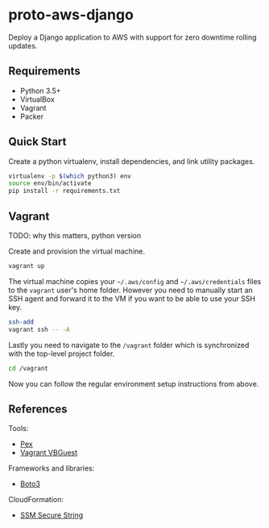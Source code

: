 # proto-aws-django

Deploy a Django application to AWS with support for zero downtime rolling
updates.

## Requirements

* Python 3.5+
* VirtualBox
* Vagrant
* Packer

## Quick Start

Create a python virtualenv, install dependencies, and link utility packages.

```bash
virtualenv -p $(which python3) env
source env/bin/activate
pip install -r requirements.txt
```

## Vagrant

TODO: why this matters, python version

Create and provision the virtual machine.

```bash
vagrant up
```

The virtual machine copies your `~/.aws/config` and `~/.aws/credentials` files
to the `vagrant` user's home folder. However you need to manually start an SSH
agent and forward it to the VM if you want to be able to use your SSH key.

```bash
ssh-add
vagrant ssh -- -A
```

Lastly you need to navigate to the `/vagrant` folder which is synchronized
with the top-level project folder.

```bash
cd /vagrant
```

Now you can follow the regular environment setup instructions from above.

## References

Tools:

* [Pex](https://pex.readthedocs.io/en/stable/index.html)
* [Vagrant VBGuest](https://github.com/dotless-de/vagrant-vbguest)

Frameworks and libraries:

* [Boto3](https://boto3.amazonaws.com/v1/documentation/api/latest/index.html)

CloudFormation:

* [SSM Secure String](https://docs.aws.amazon.com/AWSCloudFormation/latest/UserGuide/dynamic-references.html#dynamic-references-ssm-secure-strings)
